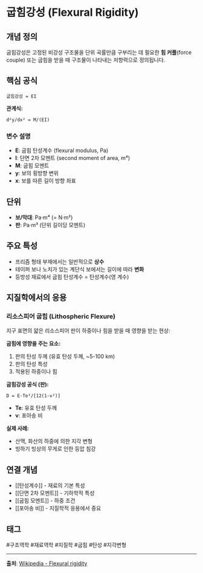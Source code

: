 # 굽힘강성 (Flexural Rigidity)

## 개념 정의

굽힘강성은 고정된 비강성 구조물을 단위 곡률만큼 구부리는 데 필요한 **힘 커플**(force couple) 또는 굽힘을 받을 때 구조물이 나타내는 저항력으로 정의됩니다.

## 핵심 공식

```
굽힘강성 = EI
```

**관계식:**

```
d²y/dx² = M/(EI)
```

### 변수 설명

- **E**: 굽힘 탄성계수 (flexural modulus, Pa)
- **I**: 단면 2차 모멘트 (second moment of area, m⁴)
- **M**: 굽힘 모멘트
- **y**: 보의 횡방향 변위
- **x**: 보를 따른 길이 방향 좌표

## 단위

- **보/막대**: Pa·m⁴ (= N·m²)
- **판**: Pa·m³ (단위 길이당 모멘트)

## 주요 특성

- 프리즘 형태 부재에서는 일반적으로 **상수**
- 테이퍼 보나 노치가 있는 계단식 보에서는 길이에 따라 **변화**
- 등방성 재료에서 굽힘 탄성계수 = 탄성계수(영 계수)

## 지질학에서의 응용

### 리소스피어 굽힘 (Lithospheric Flexure)

지구 표면의 얇은 리소스피어 판이 하중이나 힘을 받을 때 영향을 받는 현상:

**굽힘에 영향을 주는 요소:**

1. 판의 탄성 두께 (유효 탄성 두께, ~5-100 km)
2. 판의 탄성 특성
3. 적용된 하중이나 힘

**굽힘강성 공식 (판):**

```
D = E·Te³/[12(1-ν²)]
```

- **Te**: 유효 탄성 두께
- **ν**: 포아송 비

**실제 사례:**

- 산맥, 화산의 하중에 의한 지각 변형
- 빙하기 빙상의 무게로 인한 등압 침강

## 연결 개념

- [[탄성계수]] - 재료의 기본 특성
- [[단면 2차 모멘트]] - 기하학적 특성
- [[굽힘 모멘트]] - 하중 조건
- [[포아송 비]] - 지질학적 응용에서 중요

## 태그

#구조역학 #재료역학 #지질학 #굽힘 #탄성 #지각변형

---

**출처**: [Wikipedia - Flexural rigidity](https://en.wikipedia.org/wiki/Flexural_rigidity)